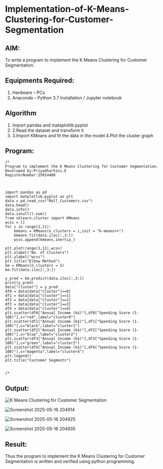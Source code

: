 # Implementation-of-K-Means-Clustering-for-Customer-Segmentation

## AIM:
To write a program to implement the K Means Clustering for Customer Segmentation.

## Equipments Required:
1. Hardware – PCs
2. Anaconda – Python 3.7 Installation / Jupyter notebook

## Algorithm

1. Import pandas and mataplotlib.pyplot
2. 2.Read the dataset and transform it
3. 3.Import KMeans and fit the data in the model
4.Plot the cluster graph


## Program:
```
/*
Program to implement the K Means Clustering for Customer Segmentation.
Developed by:Priyadharhini.E
RegisterNumber:25014488 



import pandas as pd
import matplotlib.pyplot as plt
data = pd.read_csv("Mall_Customers.csv")
data.head()
data.info()
data.isnull().sum()
from sklearn.cluster import KMeans
wcss = []
for i in range(1,11):
    kmeans = KMeans(n_clusters = i,init = "k-means++")
    kmeans.fit(data.iloc[:,3:])
    wcss.append(kmeans.inertia_)

plt.plot(range(1,11),wcss)
plt.xlabel("No. of Clusters")
plt.ylabel("wcss")
plt.title("Elbow Method")
km = KMeans(n_clusters = 5)
km.fit(data.iloc[:,3:])

y_pred = km.predict(data.iloc[:,3:])
print(y_pred)
data["cluster"] = y_pred
df0 = data[data["cluster"]==0]
df1 = data[data["cluster"]==1]
df2 = data[data["cluster"]==2]
df3 = data[data["cluster"]==3]
df4 = data[data["cluster"]==4]
plt.scatter(df0["Annual Income (k$)"],df0["Spending Score (1-100)"],c="red",label="cluster0")
plt.scatter(df1["Annual Income (k$)"],df1["Spending Score (1-100)"],c="black",label="cluster1")
plt.scatter(df2["Annual Income (k$)"],df2["Spending Score (1-100)"],c="blue",label="cluster2")
plt.scatter(df3["Annual Income (k$)"],df3["Spending Score (1-100)"],c="green",label="cluster3")
plt.scatter(df4["Annual Income (k$)"],df4["Spending Score (1-100)"],c="magenta",label="cluster4")
plt.legend()
plt.title("Customer Segments")


/*
```

## Output:
![K Means Clustering for Customer Segmentation](sam.png)

![Screenshot 2025-05-16 204914](https://github.com/user-attachments/assets/86a572be-6e5a-4203-917e-cdefe00c189e)

![Screenshot 2025-05-16 204925](https://github.com/user-attachments/assets/840cdf81-05da-481b-977a-214ab8e38231)

![Screenshot 2025-05-16 204935](https://github.com/user-attachments/assets/a53d5384-c3ba-4637-b8cd-0d36f2b57d58)



## Result:
Thus the program to implement the K Means Clustering for Customer Segmentation is written and verified using python programming.
